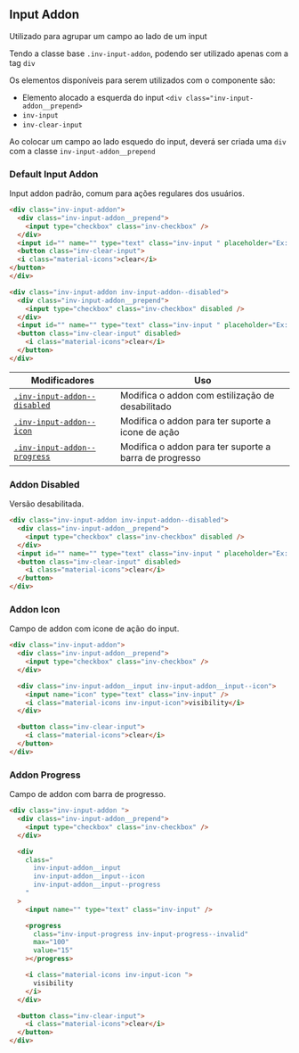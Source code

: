 ## Input Addon
Utilizado para agrupar um campo ao lado de um input

Tendo a classe base `.inv-input-addon`, podendo ser utilizado apenas com a tag `div`

Os elementos disponíveis para serem utilizados com o componente são:
- Elemento alocado a esquerda do input `<div class="inv-input-addon__prepend>`
- `inv-input`
- `inv-clear-input`

Ao colocar um campo ao lado esquedo do input, deverá ser criada uma `div` com a classe `inv-input-addon__prepend`

### Default Input Addon
Input addon padrão, comum para ações regulares dos usuários.

``` html
<div class="inv-input-addon">
  <div class="inv-input-addon__prepend">
    <input type="checkbox" class="inv-checkbox" />
  </div>
  <input id="" name="" type="text" class="inv-input " placeholder="Ex: 000-00-000" />
  <button class="inv-clear-input">
  <i class="material-icons">clear</i>
</button>
</div>

<div class="inv-input-addon inv-input-addon--disabled">
  <div class="inv-input-addon__prepend">
    <input type="checkbox" class="inv-checkbox" disabled />
  </div>
  <input id="" name="" type="text" class="inv-input " placeholder="Ex: 000-00-000" disabled />
  <button class="inv-clear-input" disabled>
    <i class="material-icons">clear</i>
  </button>
</div>
```

| Modificadores 	| Uso 	|
|-------------------------------------------------	|----------------------------------------------------------	|
| [`.inv-input-addon--disabled`](#addon-disabled) 	| Modifica o addon com estilização de desabilitado	|
| [`.inv-input-addon--icon`](#addon-icon) 	| Modifica o addon para ter suporte a icone de ação	|
| [`.inv-input-addon--progress`](#addon-progress) 	| Modifica o addon para ter suporte a barra de progresso	|
### Addon Disabled
Versão desabilitada.

``` html
<div class="inv-input-addon inv-input-addon--disabled">
  <div class="inv-input-addon__prepend">
    <input type="checkbox" class="inv-checkbox" disabled />
  </div>
  <input id="" name="" type="text" class="inv-input " placeholder="Ex: 000-00-000" disabled />
  <button class="inv-clear-input" disabled>
    <i class="material-icons">clear</i>
  </button>
</div>
```
### Addon Icon
Campo de addon com icone de ação do input.

``` html
<div class="inv-input-addon">
  <div class="inv-input-addon__prepend">
    <input type="checkbox" class="inv-checkbox" />
  </div>

  <div class="inv-input-addon__input inv-input-addon__input--icon">
    <input name="icon" type="text" class="inv-input" />
    <i class="material-icons inv-input-icon">visibility</i>
  </div>

  <button class="inv-clear-input">
    <i class="material-icons">clear</i>
  </button>
</div>
```
### Addon Progress
Campo de addon com barra de progresso.

``` html
<div class="inv-input-addon ">
  <div class="inv-input-addon__prepend">
    <input type="checkbox" class="inv-checkbox" />
  </div>

  <div 
    class="
      inv-input-addon__input
      inv-input-addon__input--icon
      inv-input-addon__input--progress
    "
  >
    <input name="" type="text" class="inv-input" />

    <progress 
      class="inv-input-progress inv-input-progress--invalid" 
      max="100" 
      value="15"
    ></progress>

    <i class="material-icons inv-input-icon ">
      visibility
    </i>
  </div>

  <button class="inv-clear-input">
    <i class="material-icons">clear</i>
  </button>
</div>
```
